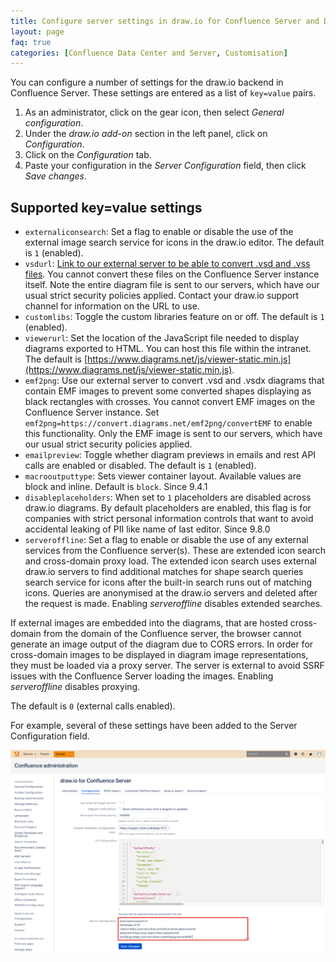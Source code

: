 ```yaml
---
title: Configure server settings in draw.io for Confluence Server and Data Center
layout: page
faq: true
categories: [Confluence Data Center and Server, Customisation]
---
```


You can configure a number of settings for the draw.io backend in Confluence Server. These settings are entered as a list of ``key=value`` pairs.

1. As an administrator, click on the gear icon, then select _General configuration_.
2. Under the _draw.io add-on_ section in the left panel, click on _Configuration_.
3. Click on the _Configuration_ tab.
4. Paste your configuration in the _Server Configuration_ field, then click _Save changes_.

## Supported key=value settings

* ``externaliconsearch``: Set a flag to enable or disable the use of the external image search service for icons in the draw.io editor. The default is ``1`` (enabled).
* ``vsdurl``: [Link to our external server to be able to convert .vsd and .vss files](https://convert.diagrams.net/VsdConverter/api/converter). You cannot convert these files on the Confluence Server instance itself.  Note the entire diagram file is sent to our servers, which have our usual strict security policies applied. Contact your draw.io support channel for information on the URL to use.
* ``customlibs``: Toggle the custom libraries feature on or off. The default is ``1`` (enabled).
* ``viewerurl``: Set the location of the JavaScript file needed to display diagrams exported to HTML. You can host this file within the intranet. The default is [https://www.diagrams.net/js/viewer-static.min.js](https://www.diagrams.net/js/viewer-static.min.js).
* ``emf2png``: Use our external server to convert .vsd and .vsdx diagrams that contain EMF images to prevent some converted shapes displaying as black rectangles with crosses. You cannot convert EMF images on the Confluence Server instance. Set ``emf2png=https://convert.diagrams.net/emf2png/convertEMF`` to enable this functionality. Only the EMF image is sent to our servers, which have our usual strict security policies applied.
* ``emailpreview``: Toggle whether diagram previews in emails and rest API calls are enabled or disabled. The default is ``1`` (enabled).
* ``macrooutputtype``: Sets viewer container layout. Available values are block and inline. Default is ``block``. Since 9.4.1
* ``disableplaceholders``: When set to ``1`` placeholders are disabled across draw.io diagrams. By default placeholders are enabled, this flag is for companies with strict personal information controls that want to avoid accidental leaking of PII like name of last editor. Since 9.8.0
* ``serveroffline``: Set a flag to enable or disable the use of any external services from the Confluence server(s). These are extended icon search and cross-domain proxy load. 
The extended icon search uses external draw.io servers to find additional matches for shape search queries search service for icons after the built-in search runs out of matching icons. Queries are anonymised at the draw.io servers and deleted after the request is made. Enabling _serveroffline_ disables extended searches.

If external images are embedded into the diagrams, that are hosted cross-domain from the domain of the Confluence server, the browser cannot generate an image output of the diagram due to CORS errors. In order for cross-domain images to be displayed in diagram image representations, they must be loaded via a proxy server. The server is external to avoid SSRF issues with the Confluence Server loading the images. Enabling _serveroffline_ disables proxying.

The default is ``0`` (external calls enabled).

For example, several of these settings have been added to the Server Configuration field.

<img src="/assets/img/blog/server-settings-drawio-confluence-server.png" style="max-width:100%;height:auto;" alt="Configure the Server Settings for draw.io in Confluence Server">
